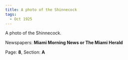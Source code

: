 ```yaml
---  
title: A photo of the Shinnecock  
tags:  
  - Oct 1925  
---  
```

  
A photo of the Shinnecock.  
  
Newspapers: **Miami Morning News or The Miami Herald**  
  
Page: **8**, Section: **A** 
